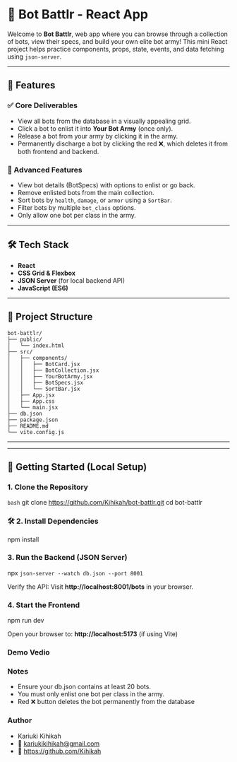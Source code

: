 # 🤖 Bot Battlr - React App

Welcome to **Bot Battlr**, web app where you can browse through a collection of bots, view their specs, and build your own elite bot army! This mini React project helps practice components, props, state, events, and data fetching using `json-server`.

---

## 🚀 Features

### ✅ Core Deliverables
- View all bots from the database in a visually appealing grid.
- Click a bot to enlist it into **Your Bot Army** (once only).
- Release a bot from your army by clicking it in the army.
- Permanently discharge a bot by clicking the red ❌, which deletes it from both frontend and backend.

### 🌟 Advanced Features
- View bot details (BotSpecs) with options to enlist or go back.
- Remove enlisted bots from the main collection.
- Sort bots by `health`, `damage`, or `armor` using a `SortBar`.
- Filter bots by multiple `bot_class` options.
- Only allow one bot per class in the army.

---

## 🛠️ Tech Stack

- **React**
- **CSS Grid & Flexbox**
- **JSON Server** (for local backend API)
- **JavaScript (ES6)**

---

## 📁 Project Structure

```
bot-battlr/
├── public/
│   └── index.html
├── src/
│   ├── components/
│   │   ├── BotCard.jsx         
│   │   ├── BotCollection.jsx   
│   │   ├── YourBotArmy.jsx     
│   │   ├── BotSpecs.jsx        
│   │   └── SortBar.jsx         
│   ├── App.jsx                 
│   ├── App.css                 
│   └── main.jsx                
├── db.json                    
├── package.json               
├── README.md                  
└── vite.config.js
```    


---


---

## 🔧 Getting Started (Local Setup)

### 1. Clone the Repository

```bash```
git clone https://github.com/Kihikah/bot-battlr.git
cd bot-battlr

### 🛠️ 2. Install Dependencies

npm install

### 3. Run the Backend (JSON Server)

npx ```json-server --watch db.json --port 8001```

Verify the API:
Visit **http://localhost:8001/bots** in your browser.

### 4. Start the Frontend

npm run dev

Open your browser to:
**http://localhost:5173** (if using Vite)

### Demo Vedio




### Notes
- Ensure your db.json contains at least 20 bots.
- You must only enlist one bot per class in the army.
- Red ❌ button deletes the bot permanently from the database

### Author
- Kariuki Kihikah
- 📧 kariukikihikah@gmail.com
- 🔗 https://github.com/Kihikah

